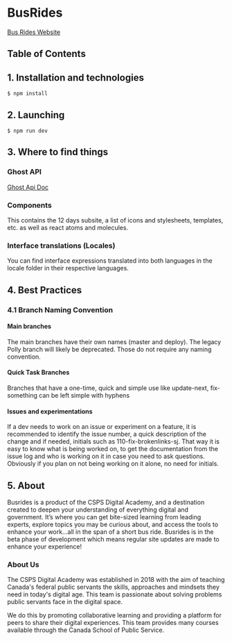 # BusRides

[Bus Rides Website](https://busrides.ca/)

## Table of Contents

## 1. Installation and technologies

```
$ npm install
```

## 2. Launching
```
$ npm run dev
```


## 3. Where to find things

### Ghost API

[Ghost Api Doc](https://ghost.org/docs/content-api/)

### Components

This contains the 12 days subsite, a list of icons and stylesheets, templates, etc. as well as react atoms and  molecules.

### Interface translations (Locales)

You can find interface expressions translated into both languages in the locale folder in their respective languages.



## 4. Best Practices

### 4.1 Branch Naming Convention

#### Main branches

The main branches have their own names (master and deploy). The legacy Polly branch will likely be deprecated. Those do not require any naming convention.

#### Quick Task Branches

Branches that have a one-time, quick and simple use like update-next, fix-something can be left simple with hyphens

#### Issues and experimentations

If a dev needs to work on an issue or experiment on a feature, it is recommended to identify the issue number, a quick description of the change and if needed, initials such as 110-fix-brokenlinks-sj. That way it is easy to know what is being worked on, to get the documentation from the issue log and who is working on it in case you need to ask questions. Obviously if you plan on not being working on it alone, no need for initials.


## 5. About

Busrides is a product of the CSPS Digital Academy, and a destination created to deepen your understanding of everything digital and government. It’s where you can get bite-sized learning from leading experts, explore topics you may be curious about, and access the tools to enhance your work...all in the span of a short bus ride. Busrides is in the beta phase of development which means regular site updates are made to enhance your experience!

### About Us

The CSPS Digital Academy was established in 2018 with the aim of teaching Canada's federal public servants the skills, approaches and mindsets they need in today's digital age. This team is passionate about solving problems public servants face in the digital space.

We do this by promoting collaborative learning and providing a platform for peers to share their digital experiences. This team  provides many courses available through the Canada School of Public Service.
